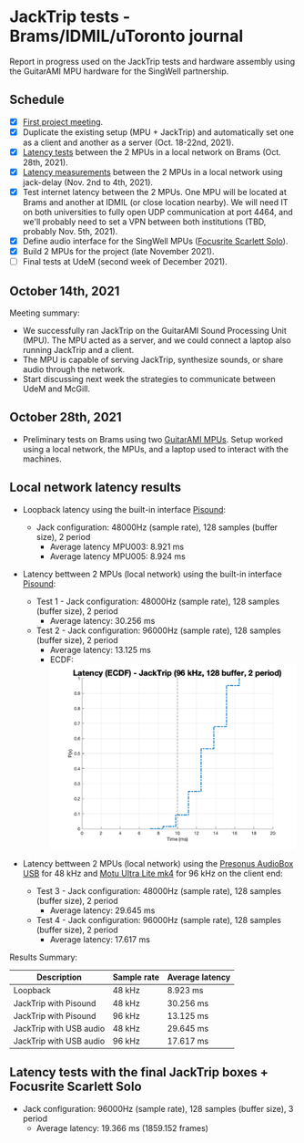 # JackTrip tests - Brams/IDMIL/uToronto journal

Report in progress used on the JackTrip tests and hardware assembly using the GuitarAMI MPU hardware for the SingWell partnership.

## Schedule

- [X] [First project meeting](#october-14th-2021).
- [X] Duplicate the existing setup (MPU + JackTrip) and automatically set one as a client and another as a server (Oct. 18-22nd, 2021).
- [X] [Latency tests](#october-28th-2021) between the 2 MPUs in a local network on Brams (Oct. 28th, 2021).
- [X] [Latency measurements](#local-network-latency-results) between the 2 MPUs in a local network using jack-delay (Nov. 2nd to 4th, 2021).
- [X] Test internet latency between the 2 MPUs. One MPU will be located at Brams and another at IDMIL (or close location nearby). We will need IT on both universities to fully open UDP communication at port 4464, and we'll probably need to set a VPN between both institutions (TBD, probably Nov. 5th, 2021).
- [X] Define audio interface for the SingWell MPUs ([Focusrite Scarlett Solo](https://focusrite.com/en/audio-interface/scarlett/scarlett-solo)).
- [X] Build 2 MPUs for the project (late November 2021).
- [ ] Final tests at UdeM (second week of December 2021).

## October 14th, 2021

Meeting summary:

- We successfully ran JackTrip on the GuitarAMI Sound Processing Unit (MPU). The MPU acted as a server, and we could connect a laptop also running JackTrip and a client.
- The MPU is capable of serving JackTrip, synthesize sounds, or share audio through the network.
- Start discussing next week the strategies to communicate between UdeM and McGill.

## October 28th, 2021

- Preliminary tests on Brams using two [GuitarAMI MPUs](https://github.com/edumeneses/GuitarAMI/blob/jacktrip/docs/MPU_user_guide.md). Setup worked using a local network, the MPUs, and a laptop used to interact with the machines.

## Local network latency results

- Loopback latency using the built-in interface [Pisound](https://blokas.io/pisound/):
  - Jack configuration: 48000Hz (sample rate), 128 samples (buffer size), 2 period
    - Average latency MPU003: 8.921 ms
    - Average latency MPU005: 8.924 ms

- Latency bettween 2 MPUs (local network) using the built-in interface [Pisound](https://blokas.io/pisound/):
  - Test 1 - Jack configuration: 48000Hz (sample rate), 128 samples (buffer size), 2 period
    - Average latency: 30.256 ms
  - Test 2 - Jack configuration: 96000Hz (sample rate), 128 samples (buffer size), 2 period
    - Average latency: 13.125 ms
    - ECDF: ![Latency (ECDF) - JackTrip (96 kHz, 128 buffer, 2 period)](./pics/latency_test.png)

- Latency bettween 2 MPUs (local network) using the [Presonus AudioBox USB](https://www.presonus.com/products/audiobox-usb) for 48 kHz and [Motu Ultra Lite  mk4](https://motu.com/en-us/news/introducing-the-ultralite-mk4/) for 96 kHz on the client end:
  - Test 3 - Jack configuration: 48000Hz (sample rate), 128 samples (buffer size), 2 period
    - Average latency: 29.645 ms
  - Test 4 - Jack configuration: 96000Hz (sample rate), 128 samples (buffer size), 2 period
    - Average latency: 17.617 ms

Results Summary:

| Description             | Sample rate | Average latency |
| ----------------------- | ----------- | --------------- |
| Loopback                | 48 kHz      | 8.923 ms        |
| JackTrip with Pisound   | 48 kHz      | 30.256 ms       |
| JackTrip with Pisound   | 96 kHz      | 13.125 ms       |
| JackTrip with USB audio | 48 kHz      | 29.645 ms       |
| JackTrip with USB audio | 96 kHz      | 17.617 ms       |

## Latency tests with the final JackTrip boxes + Focusrite Scarlett Solo

- Jack configuration: 96000Hz (sample rate), 128 samples (buffer size), 3 period
  - Average latency: 19.366 ms (1859.152 frames)
